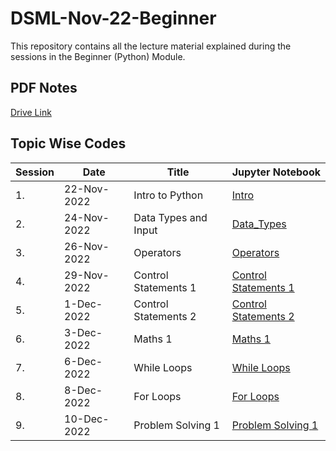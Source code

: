 # DSML-Nov-22-Beginner

This repository contains all the lecture material explained during the sessions in the Beginner (Python) Module.

## PDF Notes
[Drive Link](https://drive.google.com/drive/folders/1Ma2U8X_puh00A2XKMn3yxuxZ47lDybxa?usp=sharing)

## Topic Wise Codes
| Session | Date | Title | Jupyter Notebook |
|---------|----- | -------|-------------|
| 1. | 22-Nov-2022 | Intro to Python | [Intro](Week_1/Intro.ipynb) |
| 2. | 24-Nov-2022 | Data Types and Input | [Data_Types](Week_1/L1_Data_Type.ipynb) |
| 3. | 26-Nov-2022 | Operators | [Operators](Week_1/Operators.ipynb) |
| 4. | 29-Nov-2022 | Control Statements 1 | [Control Statements 1](Week_2/Control_Statements_1.ipynb) |
| 5. | 1-Dec-2022 | Control Statements 2 | [Control Statements 2](Week_2/Control_Statements_2.ipynb) |
| 6. | 3-Dec-2022 | Maths 1 | [Maths 1](Week_2/Maths.ipynb) |
| 7. | 6-Dec-2022 | While Loops | [While Loops](Week_3/Iteration_1_While_Loops.ipynb) |
| 8. | 8-Dec-2022 | For Loops | [For Loops](Week_3/For_Loops.ipynb) |
| 9. | 10-Dec-2022 | Problem Solving 1  | [Problem Solving 1](Week_3/Problem_Solving_1.ipynb) |
